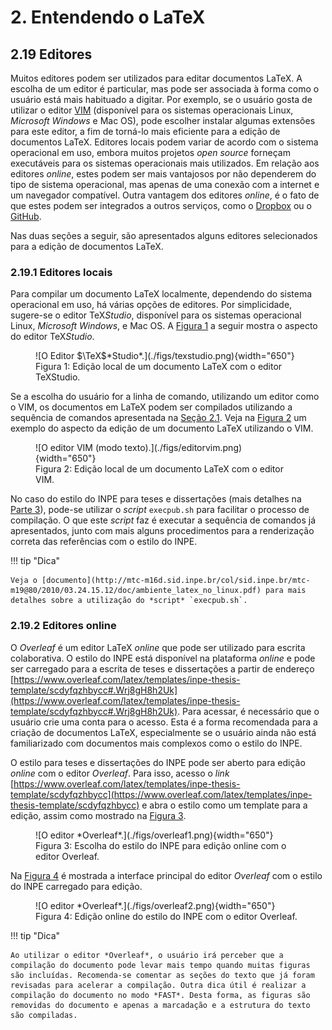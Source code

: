 # 2. Entendendo o LaTeX

## 2.19 Editores

Muitos editores podem ser utilizados para editar documentos LaTeX. A escolha de um editor é particular, mas pode ser associada à forma como o usuário está mais habituado a digitar. Por exemplo, se o usuário gosta de utilizar o editor [VIM](https://www.vim.org) (disponível para os sistemas operacionais Linux, *Microsoft Windows* e Mac OS), pode escolher instalar algumas extensões para este editor, a fim de torná-lo mais eficiente para a edição de documentos LaTeX. Editores locais podem variar de acordo com o sistema operacional em uso, embora muitos projetos *open source* forneçam executáveis para os sistemas operacionais mais utilizados. Em relação aos editores *online*, estes podem ser mais vantajosos por não dependerem do tipo de sistema operacional, mas apenas de uma conexão com a internet e um navegador compatível. Outra vantagem dos editores *online*, é o fato de que estes podem ser integrados a outros serviços, como o [Dropbox](https://dropbox.com) ou o [GitHub](https://github.com).

Nas duas seções a seguir, são apresentados alguns editores selecionados para a edição de documentos LaTeX.

### 2.19.1 Editores locais

Para compilar um documento LaTeX localmente, dependendo do sistema operacional em uso, há várias opções de editores. Por simplicidade, sugere-se o editor TeX*Studio*, disponível para os sistemas operacional Linux, *Microsoft Windows*, e Mac OS. A [Figura 1](#fig:editortexstudio) a seguir mostra o aspecto do editor TeX*Studio*.

<a id="fig:editortexstudio"></a>

<figure markdown>
![O Editor $\TeX$*Studio*.](./figs/texstudio.png){width="650"}
<figcaption>Figura 1: Edição local de um documento LaTeX com o editor TeXStudio.</figcaption>
</figure>

Se a escolha do usuário for a linha de comando, utilizando um editor como o VIM, os documentos em LaTeX podem ser compilados utilizando a sequência de comandos apresentada na [Seção 2.1](../intro_latex/#21-introducao-ao-latex). Veja na [Figura 2](#fig:editorvim) um exemplo do aspecto da edição de um documento LaTeX utilizando o VIM.

<a id="fig:editorvim"></a>

<figure markdown>
![O editor VIM (modo texto).](./figs/editorvim.png){width="650"}
<figcaption>Figura 2: Edição local de um documento LaTeX com o editor VIM.</figcaption>
</figure>

No caso do estilo do INPE para teses e dissertações (mais detalhes na [Parte 3](../estilo_inpe/#3-estilo-do-inpe)), pode-se utilizar o *script* `execpub.sh` para facilitar o processo de compilação. O que este *script* faz é executar a sequência de comandos já apresentados, junto com mais alguns procedimentos para a renderização correta das referências com o estilo do INPE. 

!!! tip "Dica"

    Veja o [documento](http://mtc-m16d.sid.inpe.br/col/sid.inpe.br/mtc-m19@80/2010/03.24.15.12/doc/ambiente_latex_no_linux.pdf) para mais detalhes sobre a utilização do *script* `execpub.sh`.

### 2.19.2 Editores online

O *Overleaf* é um editor LaTeX *online* que pode ser utilizado para escrita colaborativa. O estilo do INPE está disponível na plataforma *online* e pode ser carregado para a escrita de teses e dissertações a partir de endereço [https://www.overleaf.com/latex/templates/inpe-thesis-template/scdyfqzhbycc#.Wrj8gH8h2Uk](https://www.overleaf.com/latex/templates/inpe-thesis-template/scdyfqzhbycc#.Wrj8gH8h2Uk). Para acessar, é necessário que o usuário crie uma conta para o acesso. Esta é a forma recomendada para a criação de documentos LaTeX, especialmente se o usuário ainda não está familiarizado com documentos mais complexos como o estilo do INPE. 

O estilo para teses e dissertações do INPE pode ser aberto para edição *online* com o editor *Overleaf*. Para isso, acesso o *link* [https://www.overleaf.com/latex/templates/inpe-thesis-template/scdyfqzhbycc](https://www.overleaf.com/latex/templates/inpe-thesis-template/scdyfqzhbycc) e abra o estilo como um template para a edição, assim como mostrado na [Figura 3](#fig:overleaf1).

<a id="fig:overleaf1"></a>

<figure markdown>
![O editor *Overleaf*.](./figs/overleaf1.png){width="650"}
<figcaption>Figura 3: Escolha do estilo do INPE para edição online com o editor Overleaf.</figcaption>
</figure>

Na [Figura 4](#fig:overleaf2) é mostrada a interface principal do editor *Overleaf* com o estilo do INPE carregado para edição.

<a id="fig:overleaf2"></a>

<figure markdown>
![O editor *Overleaf*.](./figs/overleaf2.png){width="650"}
<figcaption>Figura 4: Edição online do estilo do INPE com o editor Overleaf.</figcaption>
</figure>

!!! tip "Dica"

    Ao utilizar o editor *Overleaf*, o usuário irá perceber que a compilação do documento pode levar mais tempo quando muitas figuras são incluídas. Recomenda-se comentar as seções do texto que já foram revisadas para acelerar a compilação. Outra dica útil é realizar a compilação do documento no modo *FAST*. Desta forma, as figuras são removidas do documento e apenas a marcadação e a estrutura do texto são compiladas.
